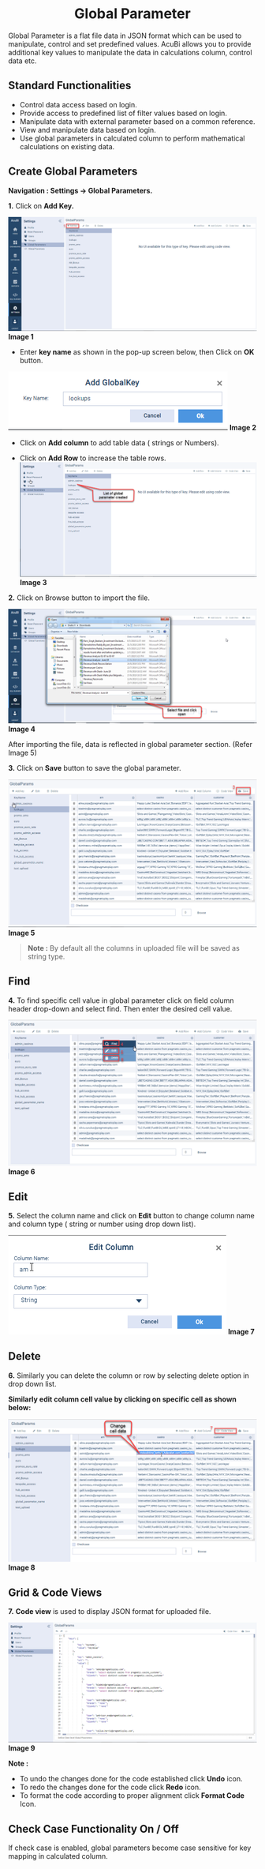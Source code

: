 


<h1><center> Global Parameter</center></h1>

Global Parameter is a flat file data in JSON format which can be used to manipulate, control and set predefined values. AcuBi allows you to provide additional key values to manipulate the data in calculations column, control data etc.

## Standard Functionalities

-   Control data access based on login.
-   Provide access to predefined list of filter values based on login.
-   Manipulate data with external parameter based on a common reference.
-   View and manipulate data based on login.
-   Use global parameters in calculated column to perform mathematical calculations on existing data.

## Create Global Parameters

<b>Navigation : Settings → Global Parameters.</b>

<b>1.</b>  Click on  <b>Add Key.</b>

![enter image description here](https://raw.githubusercontent.com/sv18042016/fp1/46f96dc3b59ecd850ed2e7bfd6bbc0e114adc902/images/New_version5/TD_Gobal_Parameter_Image1.png)
**Image 1**

-   Enter  **key name**  as shown in the pop-up screen below, then Click on  **OK**  button.

![enter image description here](https://raw.githubusercontent.com/sv18042016/fp1/cff8a30a919544c66b3de1e567ed807c04e49ace/images/New_version5/TD_Gobal_Parameter_Image14.png)
**Image 2**

-   Click on  **Add column**  to add table data ( strings or Numbers).
    
-   Click on  **Add Row**  to increase the table rows.
   ![enter image description here](https://raw.githubusercontent.com/sv18042016/fp1/cff8a30a919544c66b3de1e567ed807c04e49ace/images/New_version5/TD_Gobal_Parameter_Image6.png)
**Image 3**

**2.**  Click on Browse button to import the file.

![enter image description here](https://raw.githubusercontent.com/sv18042016/fp1/74c4003c8e1e7bdf8c8b99468ba07dcfaf0596a8/images/New_version5/TD_Gobal_Parameter_Image4.png)
**Image 4**

After importing the file, data is reflected in global parameter section. (Refer Image 5)

**3.**  Click on  **Save**  button to save the global parameter.

![enter image description here](https://raw.githubusercontent.com/sv18042016/fp1/8b7bd890c01292d127bb19bab0e64287df164c35/images/New_version5/TD_Gobal_Parameter_Image9.png)
**Image 5**

> **Note :**  By default all the columns in uploaded file will be saved as string type.

## Find

**4.** To find specific cell value in global parameter click on field column header drop-down and select find. Then enter the desired cell value.

![enter image description here](https://raw.githubusercontent.com/sv18042016/fp1/8b7bd890c01292d127bb19bab0e64287df164c35/images/New_version5/TD_Gobal_Parameter_Image10.png)
**Image 6**

## Edit

**5.**  Select the column name and click on  **Edit**  button to change column name and column type ( string or number using drop down list).

![enter image description here](https://raw.githubusercontent.com/sv18042016/fp1/855ff834d3525786d6a8240825f529a25d6c95f2/images/New_version5/TD_Gobal_Parameter_Image11.png)
**Image 7**


## Delete

**6.**   Similarly you can delete the column or row by selecting delete option in drop down list.

**Similarly edit column cell value by clicking on specific cell as shown below:**

![enter image description here](https://raw.githubusercontent.com/sv18042016/fp1/6d8887dfd4a991b567c8c23b558446081c24e50f/images/New_version5/TD_Gobal_Parameter_Image12.png)
**Image 8**


## Grid & Code Views

**7.** **Code view** is used to display JSON format for uploaded file.

![enter image description here](https://raw.githubusercontent.com/sv18042016/fp1/30d986cd1364cb534c9f670a6b1f2947c2d39d40/images/New_version5/TD_Gobal_Parameter_Image13.png)
**Image 9**

**Note :**
-   To undo the changes done for the code established click  **Undo**  icon.
-   To redo the changes done for the code click  **Redo**  icon.
-   To format the code according to proper alignment click **Format Code**  Icon.

## Check Case Functionality On / Off

If check case is enabled, global parameters become case sensitive for key mapping in calculated column.
<!--stackedit_data:
eyJoaXN0b3J5IjpbMTU1OTIxNzU5OSwtNDQ1NTc4NzAwLC05Mz
E4NzM1MzgsLTMyMzI1OTEwNiwtODM2NDIzNDI3LC0xMDA3OTM3
NTk3LDIwNjk1NzY3MjEsNzMyMjY2OTEzLDEyODU5ODQwMjcsOT
MzODQyNjUsNDU2NDUyNTA2LC0yMDI5ODM1NjA0LC0xMTgwMDM3
ODI4XX0=
-->